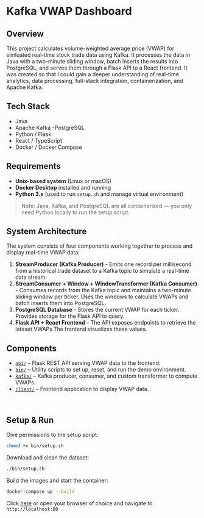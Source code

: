 # Kafka VWAP Dashboard

## Overview

This project calculates volume-weighted average price (VWAP) for simluated real-time stock trade data using Kafka. It processes the data in Java with a two-minute sliding window, batch inserts the results into PostgreSQL, and serves them through a Flask API to a React frontend. It was created so that I could gain a deeper understanding of real-time analytics, data processing, full-stack integration, containerization, and Apache Kafka.

## Tech Stack

- Java
- Apache Kafka
  -PostgreSQL
- Python / Flask
- React / TypeScript
- Docker / Docker Compose

## Requirements

- **Unix-based system** (Linux or macOS)
- **Docker Desktop** installed and running
- **Python 3.x** (used to run `setup.sh` and manage virtual environment)

> Note: Java, Kafka, and PostgreSQL are all containerized — you only need Python locally to run the setup script.

## System Architecture

The system consists of four components working together to process and display real-time VWAP data:

1. **StreamProducer (Kafka Producer)** - Emits one record per millisecond from a historical trade dataset to a Kafka topic to simulate a real-time data stream.
2. **StreamConsumer + Window + WindowTransformer (Kafka Consumer)** - Consumes records from the Kafka topic and maintains a two-minute sliding window per ticker. Uses the windows to calculate VWAPs and batch inserts them into PostgreSQL.
3. **PostgreSQL Database** - Stores the current VWAP for each ticker. Provides storage for the Flask API to query.
4. **Flask API + React Frontend** - The API exposes endpoints to retrieve the lateset VWAPs.The frontend visualizes these values.

## Components

- [`api/`](api/README.md) – Flask REST API serving VWAP data to the frontend.
- [`bin/`](bin/README.md) – Utility scripts to set up, reset, and run the demo environment.
- [`kafka/`](kafka/README.md) – Kafka producer, consumer, and custom transformer to compute VWAPs.
- [`client/`](client/README.md) – Frontend application to display VWAP data.

<br>

## Setup & Run

Give permissions to the setup script:

```bash
chmod +x bin/setup.sh
```

Download and clean the dataset:

```bash
./bin/setup.sh
```

Build the images and start the container:

```bash
docker-compose up --build
```

Click [here](http://localhost:80) or open your browser of choice and navigate to `http://localhost:80`

